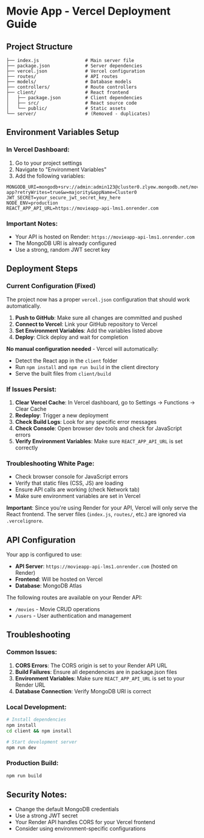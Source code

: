 # Movie App - Vercel Deployment Guide

## Project Structure
```
├── index.js                 # Main server file
├── package.json             # Server dependencies
├── vercel.json              # Vercel configuration
├── routes/                  # API routes
├── models/                  # Database models
├── controllers/             # Route controllers
├── client/                  # React frontend
│   ├── package.json         # Client dependencies
│   ├── src/                 # React source code
│   └── public/              # Static assets
└── server/                  # (Removed - duplicates)
```

## Environment Variables Setup

### In Vercel Dashboard:
1. Go to your project settings
2. Navigate to "Environment Variables"
3. Add the following variables:

```
MONGODB_URI=mongodb+srv://admin:admin123@cluster0.zlyew.mongodb.net/movie-app?retryWrites=true&w=majority&appName=Cluster0
JWT_SECRET=your_secure_jwt_secret_key_here
NODE_ENV=production
REACT_APP_API_URL=https://movieapp-api-lms1.onrender.com
```

### Important Notes:
- Your API is hosted on Render: `https://movieapp-api-lms1.onrender.com`
- The MongoDB URI is already configured
- Use a strong, random JWT secret key

## Deployment Steps

### Current Configuration (Fixed)
The project now has a proper `vercel.json` configuration that should work automatically.

1. **Push to GitHub**: Make sure all changes are committed and pushed
2. **Connect to Vercel**: Link your GitHub repository to Vercel
3. **Set Environment Variables**: Add the variables listed above
4. **Deploy**: Click deploy and wait for completion

**No manual configuration needed** - Vercel will automatically:
- Detect the React app in the `client` folder
- Run `npm install` and `npm run build` in the client directory
- Serve the built files from `client/build`

### If Issues Persist:
1. **Clear Vercel Cache**: In Vercel dashboard, go to Settings → Functions → Clear Cache
2. **Redeploy**: Trigger a new deployment
3. **Check Build Logs**: Look for any specific error messages
4. **Check Console**: Open browser dev tools and check for JavaScript errors
5. **Verify Environment Variables**: Make sure `REACT_APP_API_URL` is set correctly

### Troubleshooting White Page:
- Check browser console for JavaScript errors
- Verify that static files (CSS, JS) are loading
- Ensure API calls are working (check Network tab)
- Make sure environment variables are set in Vercel

**Important**: Since you're using Render for your API, Vercel will only serve the React frontend. The server files (`index.js`, `routes/`, etc.) are ignored via `.vercelignore`.

## API Configuration

Your app is configured to use:
- **API Server**: `https://movieapp-api-lms1.onrender.com` (hosted on Render)
- **Frontend**: Will be hosted on Vercel
- **Database**: MongoDB Atlas

The following routes are available on your Render API:
- `/movies` - Movie CRUD operations
- `/users` - User authentication and management

## Troubleshooting

### Common Issues:
1. **CORS Errors**: The CORS origin is set to your Render API URL
2. **Build Failures**: Ensure all dependencies are in package.json files
3. **Environment Variables**: Make sure `REACT_APP_API_URL` is set to your Render URL
4. **Database Connection**: Verify MongoDB URI is correct

### Local Development:
```bash
# Install dependencies
npm install
cd client && npm install

# Start development server
npm run dev
```

### Production Build:
```bash
npm run build
```

## Security Notes:
- Change the default MongoDB credentials
- Use a strong JWT secret
- Your Render API handles CORS for your Vercel frontend
- Consider using environment-specific configurations
